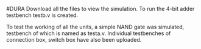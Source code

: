 #DURA
Download all the files to view the simulation. 
To run the 4-bit adder testbench testb.v is created.

To test the working of all the units, a simple NAND gate was simulated, testbench of which is named as testa.v.
Individual testbenches of connection box, switch box have also been uploaded.
